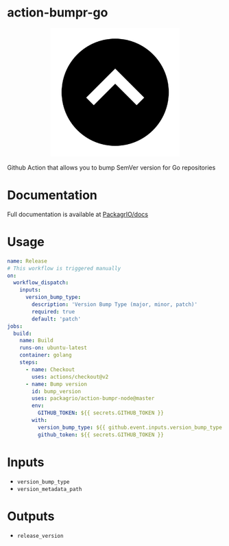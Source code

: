 # action-bumpr-go

<p align="center">
  <a href="https://github.com/PackagrIO/docs">
  <img width="300" alt="portfolio_view" src="https://github.com/PackagrIO/bumpr/raw/master/images/bumpr.png">
  </a>
</p>

Github Action that allows you to bump SemVer version for Go repositories

# Documentation
Full documentation is available at [PackagrIO/docs](https://github.com/PackagrIO/docs)

# Usage

```yaml
name: Release
# This workflow is triggered manually
on:
  workflow_dispatch:
    inputs:
      version_bump_type:
        description: 'Version Bump Type (major, minor, patch)'
        required: true
        default: 'patch'
jobs:
  build:
    name: Build
    runs-on: ubuntu-latest
    container: golang
    steps:
      - name: Checkout
        uses: actions/checkout@v2
      - name: Bump version
        id: bump_version
        uses: packagrio/action-bumpr-node@master
        env:
          GITHUB_TOKEN: ${{ secrets.GITHUB_TOKEN }}
        with:
          version_bump_type: ${{ github.event.inputs.version_bump_type }}
          github_token: ${{ secrets.GITHUB_TOKEN }}
```

# Inputs

- `version_bump_type`
- `version_metadata_path`

# Outputs

- `release_version`
